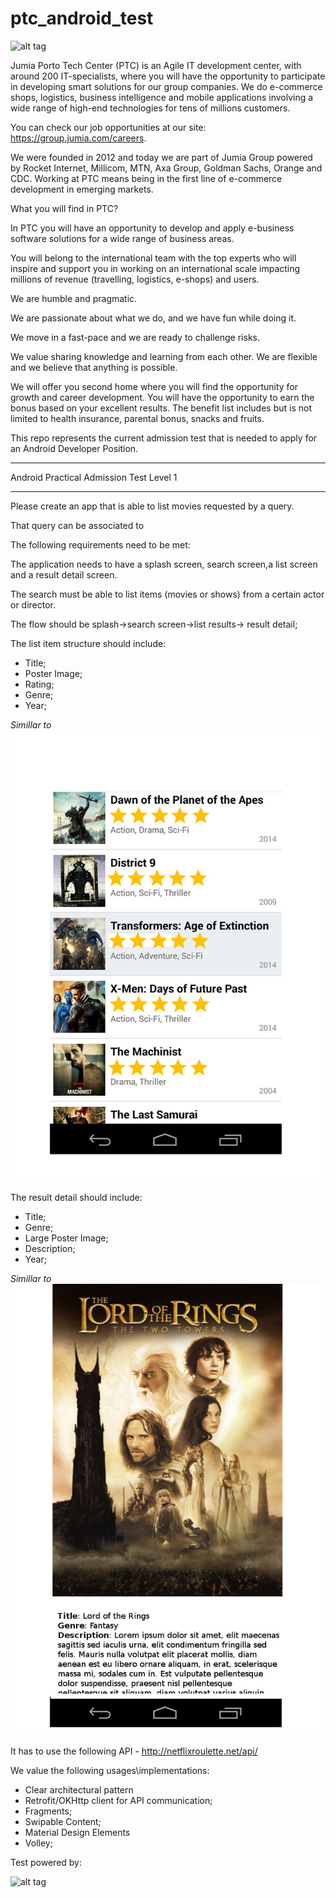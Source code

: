 # ptc_android_test

![alt tag](https://www.portotechcenter.pt/wp-content/uploads/2016/07/PTC-jumia-e1468505520464.jpg)

Jumia Porto Tech Center (PTC) is an Agile IT development center, with around 200 IT-specialists, 
where you will have the opportunity to participate in developing smart solutions for our group companies. 
We do e-commerce shops, logistics, business intelligence and mobile applications involving a wide range of high-end technologies for tens of millions customers.  

You can check our job opportunities at our site: https://group.jumia.com/careers.  

We were founded in 2012 and today we are part of Jumia Group powered by Rocket Internet, Millicom, MTN, Axa Group, 
Goldman Sachs, Orange and CDC.   Working at PTC means being in the first line of e-commerce development in emerging markets.  

What you will find in PTC?  

In PTC you will have an opportunity to develop and apply e-business software solutions for a wide range of business areas. 

You will belong to the international team with the top experts who will inspire and support you in working on an international scale impacting millions of revenue (travelling, logistics, e-shops) and users. 

We are humble and pragmatic. 

We are passionate about what we do, and we have fun while doing it. 

We move in a fast-pace and we are ready to challenge risks. 

We value sharing knowledge and learning from each other. We are flexible and we believe that anything is possible. 

We will offer you second home where you will find the opportunity for growth and career development.
You will have the opportunity to earn the bonus based on your excellent results. 
The benefit list includes but is not limited to health insurance, parental bonus, snacks and fruits.

This repo represents the current admission test that is needed to apply for an Android Developer Position.

***************************************************************************************************************
Android Practical Admission Test Level 1
***************************************************************************************************************


Please create an app that is able to list movies requested by a query. 

That query can be associated to 

The following requirements need to be met:

The application needs to have a splash screen, search screen,a list screen and a result detail screen.

The search must be able to list items (movies or shows) from a certain actor or director.

The flow should be splash->search screen->list results-> result detail;

The list item structure should include:

- Title;
- Poster Image;
- Rating;
- Genre;
- Year;

*Simillar to*
![Screenshot](screen_1.jpg)

The result detail should include:

- Title;
- Genre;
- Large Poster Image;
- Description;
- Year;

*Simillar to*
![Screenshot](screen_2.jpg)

It has to use the following API - http://netflixroulette.net/api/

We value the following usages\implementations:

- Clear architectural pattern
- Retrofit/OKHttp client for API communication;
- Fragments;
- Swipable Content;
- Material Design Elements
- Volley;

Test powered by:


![alt tag](http://www.theallstate.org/media/2015/04/flix-roulette.jpg)

